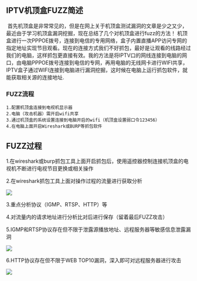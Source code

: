 ## IPTV机顶盒FUZZ简述

  首先机顶盒是非常常见的，但是在网上关于机顶盒测试漏洞的文章是少之又少，最近由于学习机顶盒漏洞挖掘，现在总结了几个对机顶盒进行fuzz的方法！
机顶盒进行一次PPPOE拨号，连接到电信的专用网络，盒子内置直播APP访问专网的指定地址实现节目观看。现在的连接方式我们不好抓包，最好是让观看的线路经过我们的电脑，这样抓包更直接有效。我的方法是将IPTV口的网线连接到电脑的网口，由电脑PPPOE拨号连接到电信的专网，再用电脑的无线网卡进行WIFI共享，IPTV盒子通过WIFI连接到电脑进行漏洞挖掘，这时候在电脑上运行抓包软件，就能获取相关源的连接地址.

### FUZZ流程

```
1.配置机顶盒连接到电视机显示器
2.电脑（攻击机器）需开启wifi共享
3.通过机顶盒的系统设置连接到电脑开启的wifi（机顶盒设置弱口令123456）
4.在电脑上面开启Wireshark或BURP等抓包软件
```

## FUZZ过程
1.在wireshark或burp抓包工具上面开启抓包后，使用遥控器控制连接机顶盒的电视机不断进行电视节目更换或相关操作

2.在wireshark抓包工具上面对操作过程的流量进行获取分析

<img src="http://upload.ouliu.net/i/20171115171008lwigc.png"  />

3.重点分析协议（IGMP、RTSP、HTTP）等

4.对流量内的请求地址进行分析比对后进行保存（留着最后FUZZ攻击）

5.IGMP和RTSP协议存在但不限于泄露源播放地址、远程服务器等敏感信息泄露漏洞

<img src="http://upload.ouliu.net/i/2017111517085897w2o.jpeg"  />

6.HTTP协议存在但不限于WEB TOP10漏洞，深入即可对远程服务器进行攻击

<img src="http://upload.ouliu.net/i/20171115170656ryiki.png"  />

